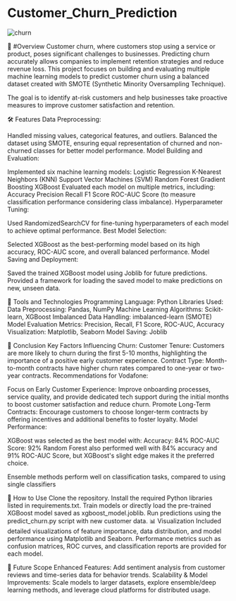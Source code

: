 # Customer_Churn_Prediction

![churn](https://github.com/user-attachments/assets/2a6dc421-3f7a-4bcd-b8a4-f90649f8265a)

📜 #Overview
Customer churn, where customers stop using a service or product, poses significant challenges to businesses. Predicting churn accurately allows companies to implement retention strategies and reduce revenue loss. This project focuses on building and evaluating multiple machine learning models to predict customer churn using a balanced dataset created with SMOTE (Synthetic Minority Oversampling Technique).

The goal is to identify at-risk customers and help businesses take proactive measures to improve customer satisfaction and retention.

🛠 Features
Data Preprocessing:

Handled missing values, categorical features, and outliers.
Balanced the dataset using SMOTE, ensuring equal representation of churned and non-churned classes for better model performance.
Model Building and Evaluation:

Implemented six machine learning models:
Logistic Regression
K-Nearest Neighbors (KNN)
Support Vector Machines (SVM)
Random Forest
Gradient Boosting
XGBoost
Evaluated each model on multiple metrics, including:
Accuracy
Precision
Recall
F1 Score
ROC-AUC Score (to measure classification performance considering class imbalance).
Hyperparameter Tuning:

Used RandomizedSearchCV for fine-tuning hyperparameters of each model to achieve optimal performance.
Best Model Selection:

Selected XGBoost as the best-performing model based on its high accuracy, ROC-AUC score, and overall balanced performance.
Model Saving and Deployment:

Saved the trained XGBoost model using Joblib for future predictions.
Provided a framework for loading the saved model to make predictions on new, unseen data.


🔧 Tools and Technologies
Programming Language: Python
Libraries Used:
Data Preprocessing: Pandas, NumPy
Machine Learning Algorithms: Scikit-learn, XGBoost
Imbalanced Data Handling: imbalanced-learn (SMOTE)
Model Evaluation Metrics: Precision, Recall, F1 Score, ROC-AUC, Accuracy
Visualization: Matplotlib, Seaborn
Model Saving: Joblib

📝 Conclusion
Key Factors Influencing Churn:
Customer Tenure: Customers are more likely to churn during the first 5-10 months, highlighting the importance of a positive early customer experience.
Contract Type: Month-to-month contracts have higher churn rates compared to one-year or two-year contracts.
Recommendations for Vodafone:

Focus on Early Customer Experience:
Improve onboarding processes, service quality, and provide dedicated tech support during the initial months to boost customer satisfaction and reduce churn.
Promote Long-Term Contracts:
Encourage customers to choose longer-term contracts by offering incentives and additional benefits to foster loyalty.
Model Performance:

XGBoost was selected as the best model with:
Accuracy: 84%
ROC-AUC Score: 92%
Random Forest also performed well with 84% accuracy and  91% ROC-AUC Score, but XGBoost's slight edge makes it the preferred choice.

Ensemble methods perform well on classification tasks, compared to using single classifiers

🚀 How to Use
Clone the repository.
Install the required Python libraries listed in requirements.txt.
Train models or directly load the pre-trained XGBoost model saved as xgboost_model.joblib.
Run predictions using the predict_churn.py script with new customer data.
📊 Visualization
Included detailed visualizations of feature importance, data distribution, and model performance using Matplotlib and Seaborn.
Performance metrics such as confusion matrices, ROC curves, and classification reports are provided for each model.

🔮 Future Scope
Enhanced Features: Add sentiment analysis from customer reviews and time-series data for behavior trends.
Scalability & Model Improvements: Scale models to larger datasets, explore ensemble/deep learning methods, and leverage cloud platforms for distributed usage.
